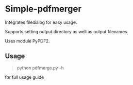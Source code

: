 # Simple-pdfmerger

Integrates filedialog for easy usage.  

Supports setting output directory as well as output filenames.  

Uses module PyPDF2.

## Usage

> python pdfmerge.py -h  

for full usage guide
